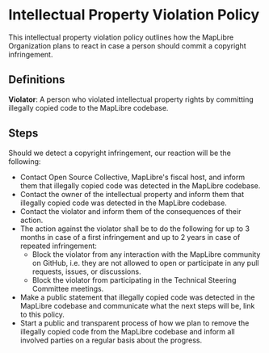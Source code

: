 # Intellectual Property Violation Policy

This intellectual property violation policy outlines how the MapLibre Organization plans to react in case a person should commit a copyright infringement.

## Definitions

**Violator**: A person who violated intellectual property rights by committing illegally copied code to the MapLibre codebase.

## Steps

Should we detect a copyright infringement, our reaction will be the following:

* Contact Open Source Collective, MapLibre's fiscal host, and inform them that illegally copied code was detected in the MapLibre codebase.
* Contact the owner of the intellectual property and inform them that illegally copied code was detected in the MapLibre codebase.
* Contact the violator and inform them of the consequences of their action.
* The action against the violator shall be to do the following for up to 3 months in case of a first infringement and up to 2 years in case of repeated infringement:
  * Block the violator from any interaction with the MapLibre community on GitHub, i.e. they are not allowed to open or participate in any pull requests, issues, or discussions.
  * Block the violator from participating in the Technical Steering Committee meetings.
* Make a public statement that illegally copied code was detected in the MapLibre codebase and communicate what the next steps will be, link to this policy.
* Start a public and transparent process of how we plan to remove the illegally copied code from the MapLibre codebase and inform all involved parties on a regular basis about the progress.
